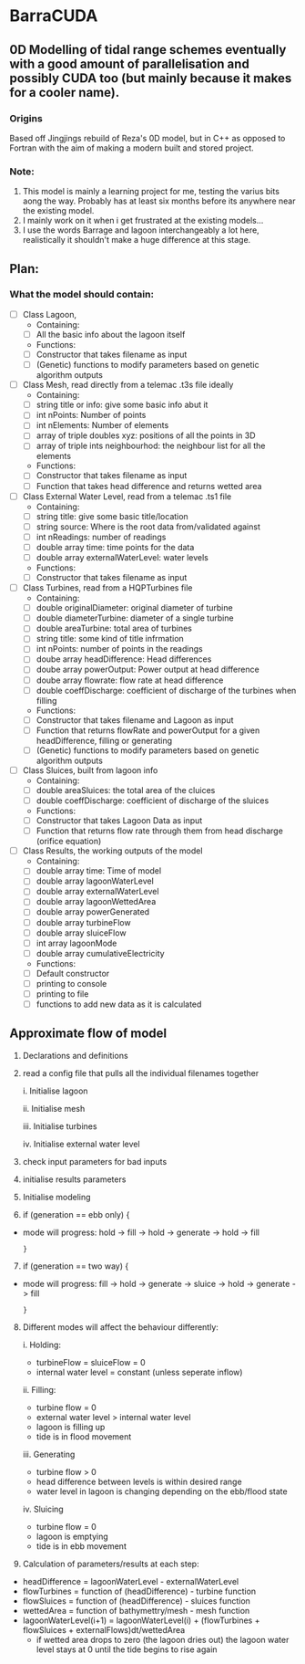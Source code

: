 # BarraCUDA

## 0D Modelling of tidal range schemes eventually with a good amount of parallelisation and possibly CUDA too (but mainly because it makes for a cooler name).

### Origins
Based off Jingjings rebuild of Reza's 0D model, but in C++ as opposed to Fortran with the aim of making a modern built and stored project.

### Note:
  1. This model is mainly a learning project for me, testing the varius bits aong the way. Probably has at least six months before its anywhere near the existing model.
  2. I mainly work on it when i get frustrated at the existing models...
  3. I use the words Barrage and lagoon interchangeably a lot here, realistically it shouldn't make a huge difference at this stage.
  
## Plan:
### What the model should contain:
- [ ] Class Lagoon, 
   - Containing:
   - [ ] All the basic info about the lagoon itself
   - Functions:
   - [ ] Constructor that takes filename as input
   - [ ] (Genetic) functions to modify parameters based on genetic algorithm outputs
   
- [ ] Class Mesh, read directly from a telemac .t3s file ideally
   - Containing:
   - [ ] string title or info: give some basic info abut it
   - [ ] int nPoints: Number of points
   - [ ] int nElements: Number of elements
   - [ ] array of triple doubles xyz: positions of all the points in 3D
   - [ ] array of triple ints neighbourhod: the neighbour list for all the elements
   - Functions:
   - [ ] Constructor that takes filename as input
   - [ ] Function that takes head difference and returns wetted area
   
- [ ] Class External Water Level, read from a telemac .ts1 file
   - Containing:
  - [ ] string title: give some basic title/location
  - [ ] string source: Where is the root data from/validated against
  - [ ] int nReadings: number of readings
  - [ ] double array time: time points for the data
  - [ ] double array externalWaterLevel: water levels
  - Functions:
  - [ ] Constructor that takes filename as input
  
- [ ] Class Turbines, read from a HQPTurbines file
   - Containing:
  - [ ] double originalDiameter: original diameter of turbine
  - [ ] double diameterTurbine: diameter of a single turbine
  - [ ] double areaTurbine: total area of turbines
  - [ ] string title: some kind of title infrmation
  - [ ] int nPoints: number of points in the readings
  - [ ] doube array headDifference: Head differences
  - [ ] doube array powerOutput: Power output at head difference
  - [ ] doube array flowrate: flow rate at head difference
  - [ ] double coeffDischarge: coefficient of discharge of the turbines when filling
  - Functions:
  - [ ] Constructor that takes filename and Lagoon as input
  - [ ] Function that returns flowRate and powerOutput for a given headDifference, filling or generating
  - [ ] (Genetic) functions to modify parameters based on genetic algorithm outputs
  
- [ ] Class Sluices, built from lagoon info
   - Containing:
  - [ ] double areaSluices: the total area of the cluices
  - [ ] double coeffDischarge: coefficient of discharge of the sluices
  - Functions:
  - [ ] Constructor that takes Lagoon Data as input
  - [ ] Function that returns flow rate through them from head discharge (orifice equation)
  
 - [ ] Class Results, the working outputs of the model
    - Containing:
   - [ ] double array time: Time of model
   - [ ] double array lagoonWaterLevel
   - [ ] double array externalWaterLevel
   - [ ] double array lagoonWettedArea
   - [ ] double array powerGenerated
   - [ ] double array turbineFlow
   - [ ] double array sluiceFlow
   - [ ] int array lagoonMode
   - [ ] double array cumulativeElectricity
    - Functions:
   - [ ] Default constructor
   - [ ] printing to console
   - [ ] printing to file
   - [ ] functions to add new data as it is calculated
 
## Approximate flow of model
1. Declarations and definitions
2. read a config file that pulls all the individual filenames together
  
    i. Initialise lagoon
  
    ii. Initialise mesh
  
    iii. Initialise turbines
  
    iv. Initialise external water level
  
3. check input parameters for bad inputs
4. initialise results parameters
5. Initialise modeling
6. if (generation == ebb only) {
  - mode will progress: hold -> fill -> hold -> generate -> hold -> fill
  
        }
  
7. if (generation == two way) {
  - mode will progress: fill -> hold -> generate -> sluice -> hold -> generate -> fill
  
        }
  
8. Different modes will affect the behaviour differently:
   
   i. Holding:
   - turbineFlow = sluiceFlow = 0
   - internal water level = constant (unless seperate inflow)
   
   ii. Filling:
   - turbine flow = 0
   - external water level > internal water level
   - lagoon is filling up
   - tide is in flood movement
   
   iii. Generating
   - turbine flow > 0 
   - head difference between levels is within desired range
   - water level in lagoon is changing depending on the ebb/flood state
   
   iv. Sluicing
   - turbine flow = 0
   - lagoon is emptying
   - tide is in ebb movement
9. Calculation of parameters/results at each step:
  - headDifference = lagoonWaterLevel - externalWaterLevel
  - flowTurbines = function of (headDifference) - turbine function
  - flowSluices = function of (headDifference) - sluices function
  - wettedArea = function of bathymettry/mesh - mesh function
  - lagoonWaterLevel(i+1) = lagoonWaterLevel(i) + (flowTurbines + flowSluices + externalFlows)dt/wettedArea
    - if wetted area drops to zero (the lagoon dries out) the lagoon water level stays at 0 until the tide begins to rise again
